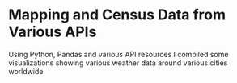 # Mapping and Census Data from Various APIs
Using Python, Pandas and various API resources I compiled some visualizations showing various weather data around various cities worldwide
